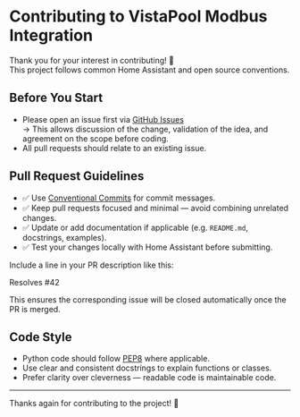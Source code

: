 # Contributing to VistaPool Modbus Integration

Thank you for your interest in contributing! 🙌  
This project follows common Home Assistant and open source conventions.

## Before You Start

- Please open an issue first via [GitHub Issues](https://github.com/svasek/homeassistant-vistapool-modbus/issues/new/choose)  
  → This allows discussion of the change, validation of the idea, and agreement on the scope before coding.
- All pull requests should relate to an existing issue.

## Pull Request Guidelines

- ✅ Use [Conventional Commits](https://www.conventionalcommits.org/) for commit messages.
- ✅ Keep pull requests focused and minimal — avoid combining unrelated changes.
- ✅ Update or add documentation if applicable (e.g. `README.md`, docstrings, examples).
- ✅ Test your changes locally with Home Assistant before submitting.

Include a line in your PR description like this:

Resolves #42

This ensures the corresponding issue will be closed automatically once the PR is merged.

## Code Style

- Python code should follow [PEP8](https://peps.python.org/pep-0008/) where applicable.
- Use clear and consistent docstrings to explain functions or classes.
- Prefer clarity over cleverness — readable code is maintainable code.

---

Thanks again for contributing to the project! 🎉

